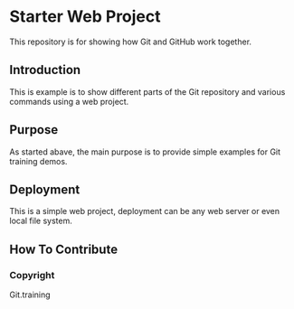 # Starter Web Project

This repository is for showing how Git and GitHub work together.

## Introduction

This is example is to show different parts of the Git repository and various commands using a web project. 

## Purpose

As started abave, the main purpose is to provide simple examples for Git training demos.

## Deployment
This is a simple web project, deployment can be any web server or even local file system.

## How To Contribute

### Copyright

Git.training